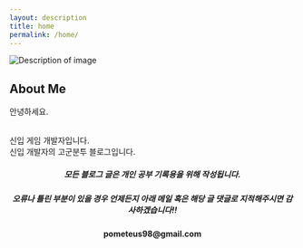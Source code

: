 ```yaml
---
layout: description
title: home
permalink: /home/
---
```


<div class="two-columns">
    <div class="column">
        <img src="{{ site.baseurl }}/Image/Deck.jpg" alt="Description of image">
    </div>
    <div class="column">
        <h2>About Me</h2>
        <p>안녕하세요.</p>
        <br>
        신입 게임 개발자입니다.
        <br>
        신입 개발자의 고군분투 블로그입니다.
    </div>
</div>

<div style="text-align: center;">
    <h5>모든 블로그 글은 개인 공부 기록용을 위해 작성됩니다.</h5>
    <h5>오류나 틀린 부분이 있을 경우 언제든지 아래 메일 혹은 해당 글 댓글로 지적해주시면 감사하겠습니다!!</h5>
    <h4>pometeus98@gmail.com</h4>
</div>